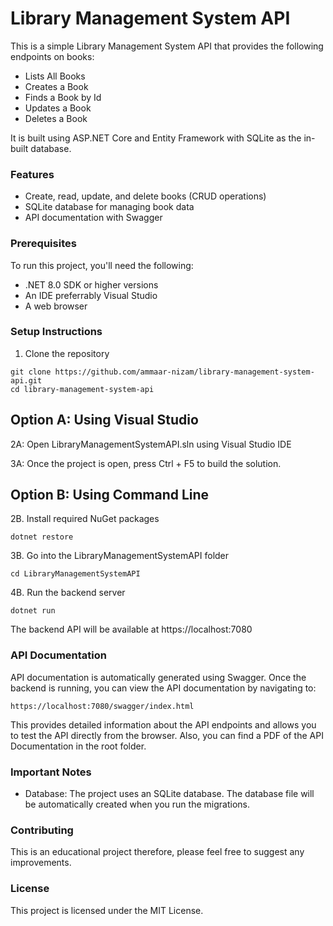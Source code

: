 # Library Management System API

This is a simple Library Management System API that provides the following endpoints on books:

- Lists All Books
- Creates a Book
- Finds a Book by Id
- Updates a Book
- Deletes a Book

It is built using ASP.NET Core and Entity Framework with SQLite as the in-built database.

### Features

- Create, read, update, and delete books (CRUD operations)
- SQLite database for managing book data
- API documentation with Swagger

### Prerequisites

To run this project, you'll need the following:

- .NET 8.0 SDK or higher versions
- An IDE preferrably Visual Studio
- A web browser

### Setup Instructions

1. Clone the repository
     
``` git
git clone https://github.com/ammaar-nizam/library-management-system-api.git
cd library-management-system-api
```

## Option A: Using Visual Studio

2A: Open LibraryManagementSystemAPI.sln using Visual Studio IDE

3A: Once the project is open, press Ctrl + F5 to build the solution. 

## Option B: Using Command Line

2B. Install required NuGet packages

``` dotnet
dotnet restore
```

3B. Go into the LibraryManagementSystemAPI folder

``` git
cd LibraryManagementSystemAPI
```

4B. Run the backend server

``` dotnet
dotnet run
```

The backend API will be available at https://localhost:7080

### API Documentation

API documentation is automatically generated using Swagger. Once the backend is running, you can view the API documentation by navigating to:

```
https://localhost:7080/swagger/index.html
```

This provides detailed information about the API endpoints and allows you to test the API directly from the browser. Also, you can find a PDF of the API Documentation in the root folder.

### Important Notes

- Database: The project uses an SQLite database. The database file will be automatically created when you run the migrations.

### Contributing

This is an educational project therefore, please feel free to suggest any improvements.

### License

This project is licensed under the MIT License.
